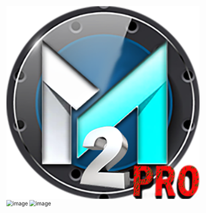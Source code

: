 ![image](https://github.com/Area51Crew/OB-M2-Browning/blob/main/glass_icon_m2_pro_def_512.png)
![image](https://github.com/Area51Crew/OB-M2-Browning/blob/main/screenshot_20230310_094542.jpg)
![image](https://github.com/Area51Crew/OB-M2-Browning/blob/main/screenshot_20230310_094628.jpg)
